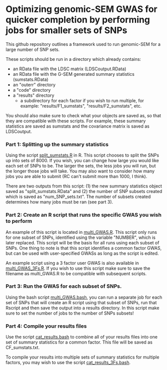 # Optimizing genomic-SEM GWAS for quicker completion by performing jobs for smaller sets of SNPs


This github repository outlines a framework used to run genomic-SEM for a large number of SNP sets.

These scripts should be run in a directory which already contains:

* an RData file with the LDSC matrix (LDSCoutput.RData)
* an RData file with the G-SEM generated summary statistics (sumstats.RData)
* an "outerr" directory
* a "code" directory
* a "results" directory
  * a subdirectory for each factor if you wish to run multiple, for example: "results/F1_sumstats", "results/F2_sumstats", etc.  

You should also make sure to check what your objects are saved as, so that they are compatible with these scripts.
For example, these summary statistics are saved as sumstats and the covariance matrix is saved as LDSCoutput.

### Part 1: Splitting up the summary statistics

Using the script [split_sumstats.R](https://github.com/sarahcolbert/quickSEMGWAS/blob/master/split_sumstats.R) in R. This script chooses to split the SNPs up into sets of 8000. If you wish, you can change how large you would like each set of SNPs to be. The larger the sets, the less jobs you will run, but the longer those jobs will take. You may also want to consider how many jobs you are able to submit (RC can't submit more than 1000, I think).

There are two outputs from this script: (1) the new summary statistics object saved as "split_sumstats.RData" and (2) the number of SNP subsets created which is saved as "num_SNP_sets.txt". The number of subsets created determines how many jobs must be ran (see part 3).

### Part 2: Create an R script that runs the specific GWAS you wish to perform

An example of this script is located in [multi_GWAS.R](https://github.com/sarahcolbert/quickSEMGWAS/blob/master/multi_GWAS.R). This script only runs for one subset of SNPs, identified using the variable "NUMBER", which is later replaced. This script will be the basis for all runs using each subset of SNPs. One thing to note is that this script identifies a common factor GWAS, but can be used with user-specified GWASs as long as the script is edited.

An example script using a 3 factor user GWAS is also available in [multi_GWAS_3Fs.R](https://github.com/sarahcolbert/quickSEMGWAS/blob/master/multi_GWAS_3Fs.R). If you wish to use this script make sure to save the filename as multi_GWAS.R to be compatible with subsequent scripts.


### Part 3: Run the GWAS for each subset of SNPs.
Using the bash script [multi_GWAS.bash](https://github.com/sarahcolbert/quickSEMGWAS/blob/master/multi_GWAS.bash), you can run a separate job for each set of SNPs that will create an R script using that subset of SNPs, run that Rscript and then save the output into a results directory. In this script make sure to set the number of jobs to the number of SNPs subsets!

### Part 4: Compile your results files
Use the script [cat_results.bash](https://github.com/sarahcolbert/quickSEMGWAS/blob/master/cat_results.bash) to combine all of your results files into one set of summary statistics for a common factor. This file will be saved as CF_sumstats.txt.

To compile your results into multiple sets of summary statistics for multiple factors, you may wish to use the script [cat_results_3Fs.bash](https://github.com/sarahcolbert/quickSEMGWAS/blob/master/cat_results_3Fs.bash).
